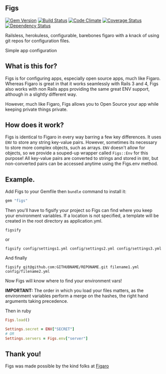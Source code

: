 ## Figs
[![Gem Version](https://badge.fury.io/rb/figs.png)](http://badge.fury.io/rb/figs)
[![Build Status](https://travis-ci.org/NYULibraries/figs.png?branch=master)](https://travis-ci.org/NYULibraries/figs)
[![Code Climate](https://codeclimate.com/github/NYULibraries/figs.png)](https://codeclimate.com/github/NYULibraries/figs)
[![Coverage Status](https://coveralls.io/repos/NYULibraries/figs/badge.png)](https://coveralls.io/r/NYULibraries/figs)
[![Dependency Status](https://gemnasium.com/NYULibraries/figs.png)](https://gemnasium.com/NYULibraries/figs)

Railsless, herokuless, configurable, barebones figaro with a knack of using git repos for configuration files.

Simple app configuration

## What is this for?

Figs is for configuring apps, especially open source apps, much like Figaro. Whereas Figaro is great in that it works seamlessly with Rails 3 and 4, Figs also works with non Rails apps providing the same great ENV support, although in a slightly different way.

However, much like Figaro, Figs allows you to Open Source your app while keeping private things private.

## How does it work?

Figs is identical to Figaro in every way barring a few key differences. It uses `ENV` to store any string key-value pairs. However, sometimes its necessary to store more complex objects, such as arrays. `ENV` doesn't allow for objects, so we provide a souped-up wrapper called `Figs::Env` for this purpose! All key-value pairs are converted to strings and stored in `ENV`, but non-converted pairs can be accessed anytime using  the Figs.env method.

## Example.

Add Figs to your Gemfile then `bundle` command to install it:

```ruby
gem "figs"
```

Then you'll have to figsify your project so Figs can find where you keep your environment variables. If a location is not specified, a template will be created in the root directory as application.yml.

```
figsify
```
or

```
figsify config/settings1.yml config/settings2.yml config/settings3.yml
```
And finally 

```
figsify git@github.com:GITHUBNAME/REPONAME.git filename1.yml config/filename2.yml
```

Now Figs will know where to find your environment vars!

__IMPORTANT:__ The order in which you load your files matters, as the environment variables perform a merge on the hashes, the right hand arguments taking precedence.

Then in ruby

```ruby
Figs.load()

Settings.secret = ENV["SECRET"]
# OR
Settings.servers = Figs.env["server"]
```

## Thank you!

Figs was made possible by the kind folks at [Figaro](https://github.com/laserlemon/figaro)
